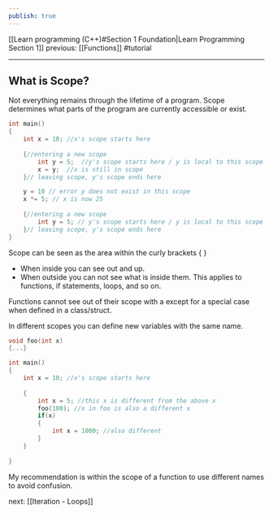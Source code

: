 ```yaml
---
publish: true
---
```

[[Learn programming (C++)#Section 1 Foundation|Learn Programming Section 1]]  previous: [[Functions]]  #tutorial 

---
## What is Scope?
Not everything remains through the lifetime of a program. Scope determines what parts of the program are currently accessible or exist.

```cpp
int main()
{
	int x = 10; //x's scope starts here
	
	{//entering a new scope
		int y = 5;	//y's scope starts here / y is local to this scope
		x = y;  //x is still in scope
	}// leaving scope, y's scope ends here

	y = 10 // error y does not exist in this scope
	x *= 5; // x is now 25
	
	{//entering a new scope
		int y = 5; // y's scope starts here / y is local to this scope
	}// leaving scope, y's scope ends here
}
```

Scope can be seen as the area within the curly brackets { } 
- When inside you can see out and up.
- When outside you can not see what is inside them.
This applies to functions, if statements, loops, and so on.

Functions cannot see out of their scope with a except for a special case when defined in a class/struct.

In different scopes you can define new variables with the same name.

```cpp
void foo(int x)
{...}

int main()
{
	int x = 10; //x's scope starts here
	
	{
		int x = 5; //this x is different from the above x
		foo(100); //x in foo is also a different x
		if(x)
		{
			int x = 1000; //also different
		}
	}
	
}
```
My recommendation is within the scope of a function to use different names to avoid confusion.



next: [[Iteration - Loops]] 